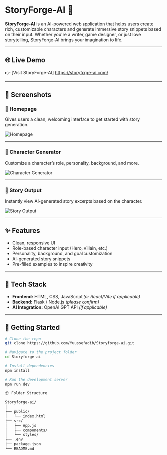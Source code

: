 # StoryForge-AI 🚀

**StoryForge-AI** is an AI-powered web application that helps users create rich, customizable characters and generate immersive story snippets based on their input. Whether you're a writer, game designer, or just love storytelling, StoryForge-AI brings your imagination to life.

---

## 🌐 Live Demo  
👉 [Visit StoryForge-AI] https://storyforge-ai.com/

---

## 📸 Screenshots

### 🔹 Homepage  
Gives users a clean, welcoming interface to get started with story generation.

![Homepage](./screenshots/homepage.png)

---

### 🔹 Character Generator  
Customize a character’s role, personality, background, and more.

![Character Generator](./screenshots/character-generator.png)

---

### 🔹 Story Output  
Instantly view AI-generated story excerpts based on the character.

![Story Output](./screenshots/story-output.png)

---

## ✨ Features

- Clean, responsive UI
- Role-based character input (Hero, Villain, etc.)
- Personality, background, and goal customization
- AI-generated story snippets
- Pre-filled examples to inspire creativity

---

## 🧠 Tech Stack

- **Frontend:** HTML, CSS, JavaScript *(or React/Vite if applicable)*
- **Backend:** Flask / Node.js *(please confirm)*
- **AI Integration:** OpenAI GPT API *(if applicable)*

---

## 🚀 Getting Started

```bash
# Clone the repo
git clone https://github.com/Yuussefadib/Storyforge-ai.git

# Navigate to the project folder
cd Storyforge-ai

# Install dependencies
npm install

# Run the development server
npm run dev

📦 Folder Structure

Storyforge-ai/
│
├── public/
│   └── index.html
├── src/
│   ├── App.js
│   ├── components/
│   └── styles/
├── .env
├── package.json
└── README.md


